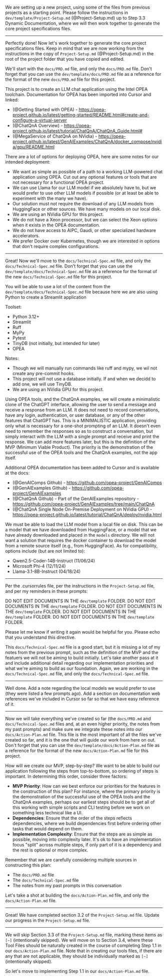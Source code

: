 We are setting up a new project, using some of the files from previous projects as a starting point. Please follow the instructions in `dev/template/Project-Setup.md` (@Project-Setup.md) up to Step 3.3 Dynamic Documentation, where we will then work together to generate the core project specifications files.

---

Perfectly done! Now let's work together to generate the core project specifications files. Keep in mind that we are now working from the instructions in the copy of `Project-Setup.md` (@Project-Setup.md) in the root of the project folder that you have copied and edited.

We'll start with the `docs/PRD.md` file, and only the `docs/PRD.md` file. Don't forget that you can use the `dev/template/docs/PRD.md` file as a reference for the format of the new `docs/PRD.md` file for this project.

This project is to create an LLM chat application using the Intel OPEA toolchain. Documentation for OPEA has been imported into Cursor and linked:

- (@Getting Started with OPEA) - https://opea-project.github.io/latest/getting-started/README.html#create-and-configure-a-virtual-server
- (@ChatQnA Overview) - https://opea-project.github.io/latest/tutorial/ChatQnA/ChatQnA_Guide.html#
- (@MegaService of ChatQnA on NVidia) - https://opea-project.github.io/latest/GenAIExamples/ChatQnA/docker_compose/nvidia/gpu/README.html

There are a lot of options for deploying OPEA, here are some notes for our intended deployment:
- We want as simple as possible of a path to a working LLM-powered chat application using OPEA. Cut out any optional features or tools that are not necessary for a functional OPEA project.
- We can use Llama for our LLM model if we absolutely have to, but we would prefer to use other LLM models if possible (or at least be able to experiment with the many we have).
- Our solution must not require the download of any LLM models from HuggingFace or other sources. We have many models on our local disk.
- We are using an NVidia GPU for this project.
- We do not have a Xeon processor, but we can select the Xeon options when it exists in the OPEA documentation.
- We do not have access to AIPC, Gaudi, or other specialized hardware accelerators.
- We prefer Docker over Kubernetes, though we are interested in options that don't require complex configurations.

---

Great! Now we'll move to the `docs/Technical-Spec.md` file, and only the `docs/Technical-Spec.md` file. Don't forget that you can use the `dev/template/docs/Technical-Spec.md` file as a reference for the format of the new `docs/Technical-Spec.md` file for this project.

You will be able to use a lot of the content from the `dev/template/docs/Technical-Spec.md` file because here we are also using Python to create a Streamlit application

Toolset:
- Python 3.12+
- Streamlit
- Ruff
- MyPy
- Pytest
- TinyDB (not initially, but intended for later)
- OPEA

Notes:
- Though we will manually run commands like ruff and mypy, we wil not create any pre-commit hooks.
- This project will not use a database initially. If and when we decidd to add one, we will use TinyDB.
- We are using an NVidia GPU for this project.

Using OPEA tools, and the ChatQnA examples, we will create a minimalistic clone of the ChatGPT interface, allowing the user to send a message and receive a response from an LLM. It does not need to record conversations, have any login, authentication, or user database, or any of the other features that ChatGPT has.  This is a MINIMALISTIC application, providing only what is necessary for a one-shot prompting of an LLM. It doesn't even need to remember the responses so as to construct a conversation, but simply interact with the LLM with a single prompt and receive and print the response. We can add more features later, but this is the definition of the MVP (Minimum Viable Product). The priority is the demonstration of the successful use of the OPEA tools and the ChatQnA examples, not the app itself.

Additional OPEA documentation has been added to Cursor and is available at the docs:

- (@GenAIComps Github) - https://github.com/opea-project/GenAIComps
- (@GenAIExamples Github) - https://github.com/opea-project/GenAIExamples
- (@ChatQnA Github) - Part of the GenAIExamples repository - https://github.com/opea-project/GenAIExamples/tree/main/ChatQnA
- (@ChatQnA Single Node On-Premise Deployment on NVidia GPU) - https://opea-project.github.io/latest/tutorial/ChatQnA/deploy/nvidia.html

We must be able to load the LLM model from a local file on disk. This can be a model that we have downloaded from HuggingFace, or a model that we have already downloaded and placed in the `models` directory. We will not want a solution that requires the docker container to download the model from a remote source itself (e.g., from HuggingFace). As for compatibility, options include (but are not limited to):

- Qwen2.5-Coder-14B-Instruct (11/06/24)
- Microsoft Phi-4 (12/11/24)
- Llama-3.1-8B-Instruct (04/18/24)

---

Per the .cursorrules file, per the instructions in the `Project-Setup.md` file, and per my reminders in these prompts:

DO NOT EDIT DOCUMENTS IN THE `dev/template` FOLDER.
DO NOT EDIT DOCUMENTS IN THE `dev/template` FOLDER.
DO NOT EDIT DOCUMENTS IN THE `dev/template` FOLDER.
DO NOT EDIT DOCUMENTS IN THE `dev/template` FOLDER.
DO NOT EDIT DOCUMENTS IN THE `dev/template` FOLDER.

Please let me know if writing it again would be helpful for you.  Please echo that you understand this directive.

This `docs/Technical-Spec.md` file is a good start, but it is missing a lot of my notes from the previous prompt, such as the definition of the MVP and the featuers we will not be aiming to build initially. Let's take another pass at it and include additional detail regarding our implementation priorities and what we're aiming to build as our foundation. Again, we are working in the `docs/Technical-Spec.md` file, and only the `docs/Technical-Spec.md` file.

---

Well done.  Add a note regarding the local models we would prefer to use (they were listed a few prompts ago).  Add a section on documentation web references we've included in Cursor so far so that we have easy reference of it.  

---

Now we will take everything we've created so far (the `docs/PRD.md` and `docs/Technical-Spec.md` files and, at an even higher priority, the notes from my past prompts) and make sure we integrate these notes into our `docs/Action-Plan.md` file. This file is the most important of all the files we've created so far, and it is the one that will guide our work from here on out. Don't forget that you can use the `dev/template/docs/Action-Plan.md` file as a reference for the format of the new `docs/Action-Plan.md` file for this project.

How will we create our MVP, step-by-step? We want to be able to build our application following the steps from top-to-bottom, so ordering of steps is important. In determining this order, consider three factors:

- **MVP Priority**: How can we best enforce our priorities for the features in the construction of this plan? For instance, where the primary priority is the demonstration of the successful use of the OPEA tools and the ChatQnA examples, perhaps our earliest steps should be to get all of this working with simple scripts and CLI testing before we work on something less technical like a UI.
- **Dependencies**: Ensure that the order of the steps reflects dependencies, where we build dependencies first before ordering other tasks that would depend on them.
- **Implementation Complexity**: Ensure that the steps are as simple as possible, moving into complexity later. It's ok to have an implementation focus "split" across multiple steps, if only part of it is a dependency and the rest is optional or more complex.  

Remember that we are carefully considering multiple sources in constructing this plan:

- The `docs/PRD.md` file
- The `docs/Technical-Spec.md` file
- The notes from my past prompts in this conversation

Let's take a shot at building the `docs/Action-Plan.md` file, and only the `docs/Action-Plan.md` file.

---

Great! We have completed section 3.2 of the `Project-Setup.md` file. Update our progress in the `Project-Setup.md` file.

---

We will skip Section 3.3 of the `Project-Setup.md` file, marking these items as `[~]` (intentionally skipped). We will move on to Section 3.4, where these Tool Files should be naturally created in the course of completing Step 1.1 in our `docs/Action-Plan.md` file. Note that in creating our tools files, if there are any that are not applicable, they should be individually marked as `[~]` (intentionally skipped).

So let's move to implementing Step 1.1 in our `docs/Action-Plan.md` file.







